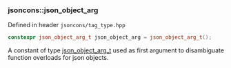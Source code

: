### jsoncons::json_object_arg

Defined in header `jsoncons/tag_type.hpp`

```c++
constexpr json_object_arg_t json_object_arg = json_object_arg_t();
```

A constant of type [json_object_arg_t](json_object_arg_t.md) used as first argument to disambiguate function overloads for json objects.

